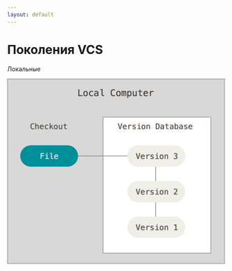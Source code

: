 ```yaml
---
layout: default
---
```


# Поколения VCS
Локальные

<img src="public/images/local-vcs.png">

<style>
img {
    max-height: 70%;
    margin: auto;
}
</style>

